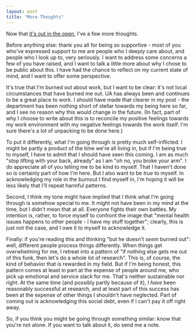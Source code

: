 ```yaml
---
layout: post
title: "More Thoughts"
---
```


Now that [it's out in the
open](https://cscheid.net/2019/01/02/burnout.html), I've a few more
thoughts.

Before anything else: thank you all for being so supportive - most of
you who've expressed support to me are people who I deeply care about,
and people who I look up to, very seriously.  I want to address some
concerns a few of you have raised, and I want to talk a little more
about why I chose to be public about this.  I have had the chance to
reflect on my current state of mind, and I want to offer some
perspective.

It's true that I'm burned out about work, but I want to be clear: it's
not local circumstances that have burned me out.  UA has always been
and continues to be a great place to work. I should have made that
clearer in my post - the department has been nothing short of stellar
towards my being here so far, and I see no reason why this would
change in the future. (In fact, part of why I choose to write about
this is to reconcile my positive feelings towards my work environment
with my negative feelings towards the work itself. I'm sure there's a
lot of unpacking to be done here.)

To put it differently, what I'm going through is pretty much
self-inflicted. I might be partly a product of the time we're all
living in, but if I'm being true to myself, I have to admit that I
should have seen this coming. I am as much "stop lifting with your
back, already" as I am "oh no, you broke your arm".  I do appreciate
all of you telling me to be kind to myself. That I haven't done so is
certainly part of how I'm here. But I also want to be _true_ to
myself.  In acknowledging my role in the burnout I find myself in, I'm
hoping it will be less likely that I'll repeat harmful patterns.

Second, I think my tone might have implied that I think what I'm going
through is somehow special to me. It might not have been in my mind at
the time, but I didn't mean that at all. Everyone fights their own
battles. My intention is, rather, to force myself to confront the
image that "mental health issues happens to other people - I have my
stuff together"; clearly, this is just not the case, and I owe it to
myself to acknowledge it.

Finally: if you're reading this and thinking "but he doesn't _seem_
burned out": well, different people process things differently. When
things get overwhelming for me, I retreat into a pattern of "if
nothing else gets me out of this funk, then let's do a whole lot of
research".  This is, of course, the kind of behavior that is rewarded
in my field. But if I'm being honest, this pattern comes at least in
part at the expense of people around me, who pick up emotional and
service slack for me. That's neither sustainable nor right. At the
same time (and possibly partly because of it), I _have_ been
reasonably successful at research, and at least part of this success
has been at the expense of other things I shouldn't have
neglected. Part of coming out is acknowledging this social debt, even
if I can't pay it off right away. 

So, if you think you might be going through something similar: know
that you're not alone. If you want to talk about it, do send me a
note.



